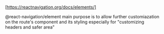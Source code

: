 [https://reactnavigation.org/docs/elements/]

@react-navigation/element main purpose is to allow further customiazation on the route's component and its styling
especially for "customizing headers and safer area"